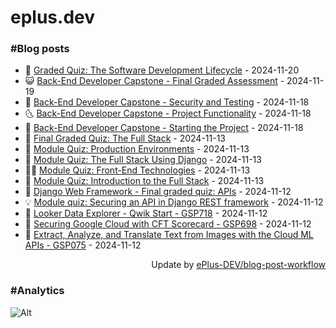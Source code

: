 # eplus.dev

### #Blog posts

<!-- BLOG-POST-LIST:START -->
 - 🧰 [Graded Quiz: The Software Development Lifecycle](https://eplus.dev/graded-quiz-the-software-development-lifecycle) - 2024-11-20
 - 😺 [Back-End Developer Capstone - Final Graded Assessment](https://eplus.dev/back-end-developer-capstone-final-graded-assessment) - 2024-11-19
 - 🗽 [Back-End Developer Capstone - Security and Testing](https://eplus.dev/back-end-developer-capstone-security-and-testing) - 2024-11-18
 - 🌜 [Back-End Developer Capstone - Project Functionality](https://eplus.dev/back-end-developer-capstone-project-functionality) - 2024-11-18
 - 📝 [Back-End Developer Capstone - Starting the Project](https://eplus.dev/back-end-developer-capstone-starting-the-project) - 2024-11-18
 - 🚀 [Final Graded Quiz: The Full Stack](https://eplus.dev/final-graded-quiz-the-full-stack) - 2024-11-13
 - 💼 [Module Quiz: Production Environments](https://eplus.dev/module-quiz-production-environments) - 2024-11-13
 - 🦣 [Module Quiz: The Full Stack Using Django](https://eplus.dev/module-quiz-the-full-stack-using-django) - 2024-11-13
 - 👨‍🏫 [Module Quiz: Front-End Technologies](https://eplus.dev/module-quiz-front-end-technologies) - 2024-11-13
 - 🔭 [Module Quiz: Introduction to the Full Stack](https://eplus.dev/module-quiz-introduction-to-the-full-stack) - 2024-11-13
 - 🤡 [Django Web Framework - Final graded quiz: APIs](https://eplus.dev/django-web-framework-final-graded-quiz-apis) - 2024-11-12
 - 💡 [Module quiz: Securing an API in Django REST framework](https://eplus.dev/module-quiz-securing-an-api-in-django-rest-framework) - 2024-11-12
 - 🦣 [Looker Data Explorer - Qwik Start - GSP718](https://eplus.dev/looker-data-explorer-qwik-start-gsp718) - 2024-11-12
 - 💪 [Securing Google Cloud with CFT Scorecard - GSP698](https://eplus.dev/securing-google-cloud-with-cft-scorecard-gsp698) - 2024-11-12
 - 🤡 [Extract, Analyze, and Translate Text from Images with the Cloud ML APIs - GSP075](https://eplus.dev/extract-analyze-and-translate-text-from-images-with-the-cloud-ml-apis-gsp075) - 2024-11-12<!-- BLOG-POST-LIST:END -->

<div align="right">
  Update by <a target="_blank"
    href="https://github.com/ePlus-DEV/blog-post-workflow">ePlus-DEV/blog-post-workflow</a>
</div>

### #Analytics
![Alt](https://repobeats.axiom.co/api/embed/9990f7cddfbad8d834990b10ccad05f81ac1096f.svg "Repobeats analytics image")
